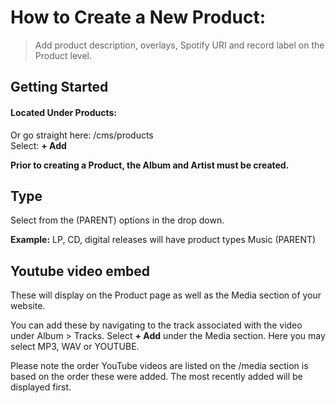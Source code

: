 # How to Create a New Product:
> Add product description, overlays, Spotify URI and record label on the Product level. 

## Getting Started
#### Located Under Products: <br />
Or go straight here:  /cms/products <br />
Select: **+ Add** <br />

**Prior to creating a Product, the Album and Artist must be created.** 


## Type 
Select from the (PARENT) options in the drop down.

**Example:** LP, CD, digital releases will have product types Music (PARENT)

## Youtube video embed 

These will display on the Product page as well as the Media section of your website. 

You can add these by navigating to the track associated with the video under Album > Tracks. Select **+ Add** under the Media section. Here you may select MP3, WAV or YOUTUBE. 

Please note the order YouTube videos are listed on the /media section is based on the order these were added. The most recently added will be displayed first. 